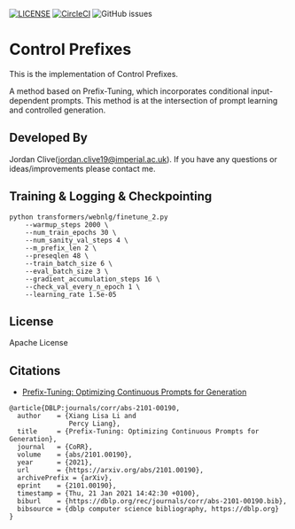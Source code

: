 [![LICENSE](https://img.shields.io/github/license/jordiclive/Convert-PolyAI-Torch.svg)](https://github.com/jordiclive/Convert-PolyAI-Torch/blob/master/LICENSE)
[![CircleCI](https://circleci.com/gh/jordiclive/Convert-PolyAI-Torch.svg?style=shield)](https://circleci.com/gh/jordiclive/Convert-PolyAI-Torch)
![GitHub issues](https://img.shields.io/github/issues/jordiclive/Convert-PolyAI-Torch.svg)


# Control Prefixes 
This is the implementation of Control Prefixes.

A method based on Prefix-Tuning, which incorporates conditional input-dependent prompts. This method is at the intersection of prompt learning
and controlled generation.
## Developed By

Jordan Clive(jordan.clive19@imperial.ac.uk). If you have any questions or ideas/improvements please contact me.


## Training & Logging & Checkpointing

```
python transformers/webnlg/finetune_2.py 
    --warmup_steps 2000 \
    --num_train_epochs 30 \
    --num_sanity_val_steps 4 \
    --m_prefix_len 2 \
    --preseqlen 48 \
    --train_batch_size 6 \
    --eval_batch_size 3 \
    --gradient_accumulation_steps 16 \
    --check_val_every_n_epoch 1 \
    --learning_rate 1.5e-05     
```




## License

Apache License

## Citations

- [Prefix-Tuning: Optimizing Continuous Prompts for Generation](https://arxiv.org/abs/2101.00190)

```bibtext
@article{DBLP:journals/corr/abs-2101-00190,
  author    = {Xiang Lisa Li and
               Percy Liang},
  title     = {Prefix-Tuning: Optimizing Continuous Prompts for Generation},
  journal   = {CoRR},
  volume    = {abs/2101.00190},
  year      = {2021},
  url       = {https://arxiv.org/abs/2101.00190},
  archivePrefix = {arXiv},
  eprint    = {2101.00190},
  timestamp = {Thu, 21 Jan 2021 14:42:30 +0100},
  biburl    = {https://dblp.org/rec/journals/corr/abs-2101-00190.bib},
  bibsource = {dblp computer science bibliography, https://dblp.org}
}
```


